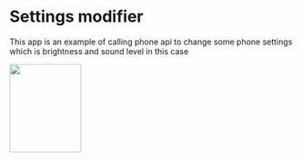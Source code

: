 <h1>Settings modifier</h1>
<p>
This app is an example of calling phone api to change some phone settings which is brightness 
and sound level in this case
</p>
<img width="50%" height="20%" src="https://user-images.githubusercontent.com/100817261/224183701-f422e385-2b61-4486-abb9-771d44464ba2.png"/>
